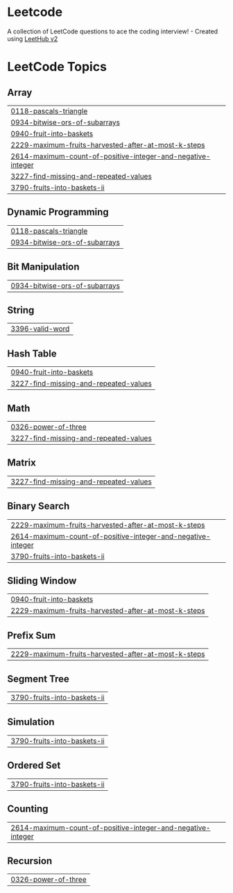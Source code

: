 # Leetcode
A collection of LeetCode questions to ace the coding interview! - Created using [LeetHub v2](https://github.com/arunbhardwaj/LeetHub-2.0)

<!---LeetCode Topics Start-->
# LeetCode Topics
## Array
|  |
| ------- |
| [0118-pascals-triangle](https://github.com/abdhija09/Leetcode/tree/master/0118-pascals-triangle) |
| [0934-bitwise-ors-of-subarrays](https://github.com/abdhija09/Leetcode/tree/master/0934-bitwise-ors-of-subarrays) |
| [0940-fruit-into-baskets](https://github.com/abdhija09/Leetcode/tree/master/0940-fruit-into-baskets) |
| [2229-maximum-fruits-harvested-after-at-most-k-steps](https://github.com/abdhija09/Leetcode/tree/master/2229-maximum-fruits-harvested-after-at-most-k-steps) |
| [2614-maximum-count-of-positive-integer-and-negative-integer](https://github.com/abdhija09/Leetcode/tree/master/2614-maximum-count-of-positive-integer-and-negative-integer) |
| [3227-find-missing-and-repeated-values](https://github.com/abdhija09/Leetcode/tree/master/3227-find-missing-and-repeated-values) |
| [3790-fruits-into-baskets-ii](https://github.com/abdhija09/Leetcode/tree/master/3790-fruits-into-baskets-ii) |
## Dynamic Programming
|  |
| ------- |
| [0118-pascals-triangle](https://github.com/abdhija09/Leetcode/tree/master/0118-pascals-triangle) |
| [0934-bitwise-ors-of-subarrays](https://github.com/abdhija09/Leetcode/tree/master/0934-bitwise-ors-of-subarrays) |
## Bit Manipulation
|  |
| ------- |
| [0934-bitwise-ors-of-subarrays](https://github.com/abdhija09/Leetcode/tree/master/0934-bitwise-ors-of-subarrays) |
## String
|  |
| ------- |
| [3396-valid-word](https://github.com/abdhija09/Leetcode/tree/master/3396-valid-word) |
## Hash Table
|  |
| ------- |
| [0940-fruit-into-baskets](https://github.com/abdhija09/Leetcode/tree/master/0940-fruit-into-baskets) |
| [3227-find-missing-and-repeated-values](https://github.com/abdhija09/Leetcode/tree/master/3227-find-missing-and-repeated-values) |
## Math
|  |
| ------- |
| [0326-power-of-three](https://github.com/abdhija09/Leetcode/tree/master/0326-power-of-three) |
| [3227-find-missing-and-repeated-values](https://github.com/abdhija09/Leetcode/tree/master/3227-find-missing-and-repeated-values) |
## Matrix
|  |
| ------- |
| [3227-find-missing-and-repeated-values](https://github.com/abdhija09/Leetcode/tree/master/3227-find-missing-and-repeated-values) |
## Binary Search
|  |
| ------- |
| [2229-maximum-fruits-harvested-after-at-most-k-steps](https://github.com/abdhija09/Leetcode/tree/master/2229-maximum-fruits-harvested-after-at-most-k-steps) |
| [2614-maximum-count-of-positive-integer-and-negative-integer](https://github.com/abdhija09/Leetcode/tree/master/2614-maximum-count-of-positive-integer-and-negative-integer) |
| [3790-fruits-into-baskets-ii](https://github.com/abdhija09/Leetcode/tree/master/3790-fruits-into-baskets-ii) |
## Sliding Window
|  |
| ------- |
| [0940-fruit-into-baskets](https://github.com/abdhija09/Leetcode/tree/master/0940-fruit-into-baskets) |
| [2229-maximum-fruits-harvested-after-at-most-k-steps](https://github.com/abdhija09/Leetcode/tree/master/2229-maximum-fruits-harvested-after-at-most-k-steps) |
## Prefix Sum
|  |
| ------- |
| [2229-maximum-fruits-harvested-after-at-most-k-steps](https://github.com/abdhija09/Leetcode/tree/master/2229-maximum-fruits-harvested-after-at-most-k-steps) |
## Segment Tree
|  |
| ------- |
| [3790-fruits-into-baskets-ii](https://github.com/abdhija09/Leetcode/tree/master/3790-fruits-into-baskets-ii) |
## Simulation
|  |
| ------- |
| [3790-fruits-into-baskets-ii](https://github.com/abdhija09/Leetcode/tree/master/3790-fruits-into-baskets-ii) |
## Ordered Set
|  |
| ------- |
| [3790-fruits-into-baskets-ii](https://github.com/abdhija09/Leetcode/tree/master/3790-fruits-into-baskets-ii) |
## Counting
|  |
| ------- |
| [2614-maximum-count-of-positive-integer-and-negative-integer](https://github.com/abdhija09/Leetcode/tree/master/2614-maximum-count-of-positive-integer-and-negative-integer) |
## Recursion
|  |
| ------- |
| [0326-power-of-three](https://github.com/abdhija09/Leetcode/tree/master/0326-power-of-three) |
<!---LeetCode Topics End-->
